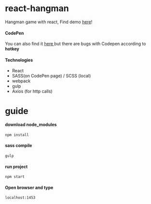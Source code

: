 # react-hangman
Hangman game with react, Find demo <a href="http://ozluy.github.io/projects/react-hangman">here</a>!

#### CodePen
You can also find it <a href="http://codepen.io/ozluy/pen/QEbgzx" >here </a> but there are bugs with Codepen according to **hotkey**

#### Technologies
- React
- SASS(on CodePen page) / SCSS (local)
- webpack
- gulp
- Axios (for http calls)

# guide

#### download node_modules
`npm install`

#### sass compile
`gulp`

#### run project
`npm start`

#### Open browser and type
`localhost:1453`
